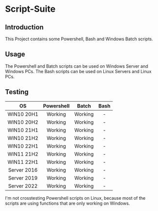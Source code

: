 # Script-Suite

## Introduction

This Project contains some Powershell, Bash and Windows Batch scripts.

## Usage

The Powershell and Batch scripts can be used on Windows Server and Windows PCs.
The Bash scripts can be used on Linux Servers and Linux PCs.

## Testing 

|      OS     | Powershell |  Batch  | Bash |
|:-----------:|:----------:|:-------:|:----:|
|  WIN10 20H1 |   Working  | Working |   -  |
|  WIN10 20H2 |   Working  | Working |   -  |
|  WIN10 21H1 |   Working  | Working |   -  |
|  WIN10 21H2 |   Working  | Working |   -  |
|  WIN10 22H1 |   Working  | Working |   -  |
|  WIN11 21H2 |   Working  | Working |   -  |
|  WIN11 22H1 |   Working  | Working |   -  |
| Server 2016 |   Working  | Working |   -  |
| Server 2019 |   Working  | Working |   -  |
| Server 2022 |   Working  | Working |   -  |

I'm not crosstesting Powershell scripts on Linux, because most of the
scripts are using functions that are only working on Windows.
